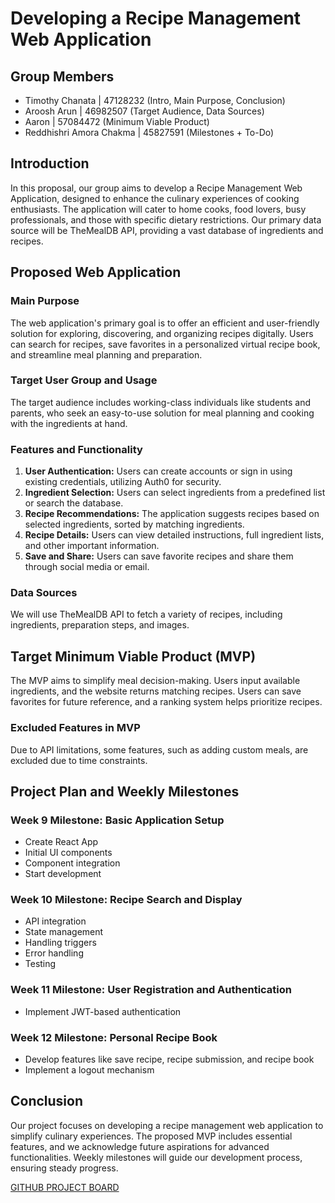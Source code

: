 # Developing a Recipe Management Web Application

## Group Members
- Timothy Chanata | 47128232 (Intro, Main Purpose, Conclusion)
- Aroosh Arun | 46982507 (Target Audience, Data Sources)
- Aaron | 57084472 (Minimum Viable Product)
- Reddhishri Amora Chakma | 45827591 (Milestones + To-Do)

## Introduction
In this proposal, our group aims to develop a Recipe Management Web Application, designed to enhance the culinary experiences of cooking enthusiasts. The application will cater to home cooks, food lovers, busy professionals, and those with specific dietary restrictions. Our primary data source will be TheMealDB API, providing a vast database of ingredients and recipes.

## Proposed Web Application

### Main Purpose
The web application's primary goal is to offer an efficient and user-friendly solution for exploring, discovering, and organizing recipes digitally. Users can search for recipes, save favorites in a personalized virtual recipe book, and streamline meal planning and preparation.

### Target User Group and Usage
The target audience includes working-class individuals like students and parents, who seek an easy-to-use solution for meal planning and cooking with the ingredients at hand.

### Features and Functionality
1. **User Authentication:** Users can create accounts or sign in using existing credentials, utilizing Auth0 for security.
2. **Ingredient Selection:** Users can select ingredients from a predefined list or search the database.
3. **Recipe Recommendations:** The application suggests recipes based on selected ingredients, sorted by matching ingredients.
4. **Recipe Details:** Users can view detailed instructions, full ingredient lists, and other important information.
5. **Save and Share:** Users can save favorite recipes and share them through social media or email.

### Data Sources
We will use TheMealDB API to fetch a variety of recipes, including ingredients, preparation steps, and images.

## Target Minimum Viable Product (MVP)
The MVP aims to simplify meal decision-making. Users input available ingredients, and the website returns matching recipes. Users can save favorites for future reference, and a ranking system helps prioritize recipes.

### Excluded Features in MVP
Due to API limitations, some features, such as adding custom meals, are excluded due to time constraints.

## Project Plan and Weekly Milestones

### Week 9 Milestone: Basic Application Setup
- Create React App
- Initial UI components
- Component integration
- Start development

### Week 10 Milestone: Recipe Search and Display
- API integration
- State management
- Handling triggers
- Error handling
- Testing

### Week 11 Milestone: User Registration and Authentication
- Implement JWT-based authentication

### Week 12 Milestone: Personal Recipe Book
- Develop features like save recipe, recipe submission, and recipe book
- Implement a logout mechanism

## Conclusion
Our project focuses on developing a recipe management web application to simplify culinary experiences. The proposed MVP includes essential features, and we acknowledge future aspirations for advanced functionalities. Weekly milestones will guide our development process, ensuring steady progress.

[GITHUB PROJECT BOARD](https://github.com/orgs/MQ3120-2023/projects/42/views/2)